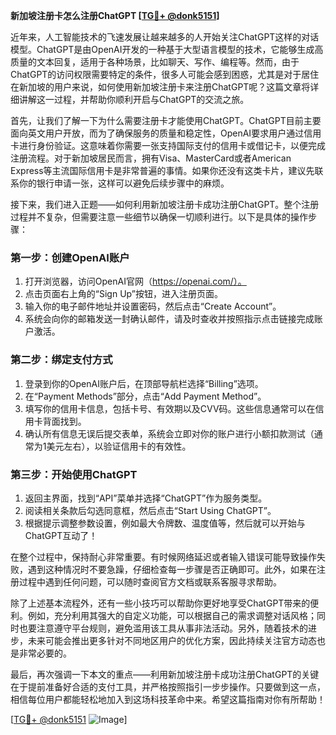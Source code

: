 **新加坡注册卡怎么注册ChatGPT [[TG💪+ @donk5151](https://t.me/s/donk5151)]**

近年来，人工智能技术的飞速发展让越来越多的人开始关注ChatGPT这样的对话模型。ChatGPT是由OpenAI开发的一种基于大型语言模型的技术，它能够生成高质量的文本回复，适用于各种场景，比如聊天、写作、编程等。然而，由于ChatGPT的访问权限需要特定的条件，很多人可能会感到困惑，尤其是对于居住在新加坡的用户来说，如何使用新加坡注册卡来注册ChatGPT呢？这篇文章将详细讲解这一过程，并帮助你顺利开启与ChatGPT的交流之旅。

首先，让我们了解一下为什么需要注册卡才能使用ChatGPT。ChatGPT目前主要面向英文用户开放，而为了确保服务的质量和稳定性，OpenAI要求用户通过信用卡进行身份验证。这意味着你需要一张支持国际支付的信用卡或借记卡，以便完成注册流程。对于新加坡居民而言，拥有Visa、MasterCard或者American Express等主流国际信用卡是非常普遍的事情。如果你还没有这类卡片，建议先联系你的银行申请一张，这样可以避免后续步骤中的麻烦。

接下来，我们进入正题——如何利用新加坡注册卡成功注册ChatGPT。整个注册过程并不复杂，但需要注意一些细节以确保一切顺利进行。以下是具体的操作步骤：

### 第一步：创建OpenAI账户

1. 打开浏览器，访问OpenAI官网（https://openai.com/）。
2. 点击页面右上角的“Sign Up”按钮，进入注册页面。
3. 输入你的电子邮件地址并设置密码，然后点击“Create Account”。
4. 系统会向你的邮箱发送一封确认邮件，请及时查收并按照指示点击链接完成账户激活。

### 第二步：绑定支付方式

1. 登录到你的OpenAI账户后，在顶部导航栏选择“Billing”选项。
2. 在“Payment Methods”部分，点击“Add Payment Method”。
3. 填写你的信用卡信息，包括卡号、有效期以及CVV码。这些信息通常可以在信用卡背面找到。
4. 确认所有信息无误后提交表单，系统会立即对你的账户进行小额扣款测试（通常为1美元左右），以验证信用卡的有效性。

### 第三步：开始使用ChatGPT

1. 返回主界面，找到“API”菜单并选择“ChatGPT”作为服务类型。
2. 阅读相关条款后勾选同意框，然后点击“Start Using ChatGPT”。
3. 根据提示调整参数设置，例如最大令牌数、温度值等，然后就可以开始与ChatGPT互动了！

在整个过程中，保持耐心非常重要。有时候网络延迟或者输入错误可能导致操作失败，遇到这种情况时不要急躁，仔细检查每一步骤是否正确即可。此外，如果在注册过程中遇到任何问题，可以随时查阅官方文档或联系客服寻求帮助。

除了上述基本流程外，还有一些小技巧可以帮助你更好地享受ChatGPT带来的便利。例如，充分利用其强大的自定义功能，可以根据自己的需求调整对话风格；同时也要注意遵守平台规则，避免滥用该工具从事非法活动。另外，随着技术的进步，未来可能会推出更多针对不同地区用户的优化方案，因此持续关注官方动态也是非常必要的。

最后，再次强调一下本文的重点——利用新加坡注册卡成功注册ChatGPT的关键在于提前准备好合适的支付工具，并严格按照指引一步步操作。只要做到这一点，相信每位用户都能轻松地加入到这场科技革命中来。希望这篇指南对你有所帮助！

[[TG💪+ @donk5151](https://t.me/s/donk5151) ![Image](https://i.postimg.cc/rwNCRYN7/Snipaste-2025-04-30-17-27-05.png)]